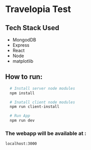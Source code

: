 # Travelopia Test

## Tech Stack Used
- MongodDB
- Express
- React
- Node
- matplotlib

## How to run:
```bash
  # Install server node modules
  npm install

  # Inatall client node modules
  npm run client-install

  # Run App
  npm run dev
```

### The webapp will be available at :
    localhost:3000
